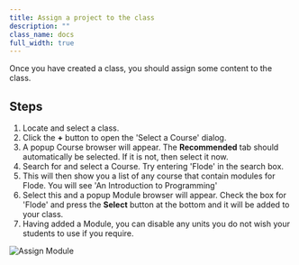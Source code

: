 ```yaml
---
title: Assign a project to the class
description: ""
class_name: docs
full_width: true
---
```


Once you have created a class, you should assign some content to the class.

## Steps
1. Locate and select a class.
1. Click the **+** button to open the 'Select a Course' dialog.
1. A popup Course browser will appear. The **Recommended** tab should automatically be selected. If it is not, then select it now.
1. Search for and select a Course. Try entering 'Flode' in the search box.
1. This will then show you a list of any course that contain modules for Flode. You will see 'An Introduction to Programming'
1. Select this and a popup Module browser will appear. Check the box for 'Flode' and press the **Select** button at the bottom and it will be added to your class.
1. Having added a Module, you can disable any units you do not wish your students to use if you require.

![Assign Module](/img/docs/assign-module.png)

